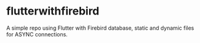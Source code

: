 # flutterwithfirebird
A simple repo using Flutter with Firebird database, static and dynamic files for ASYNC connections.
